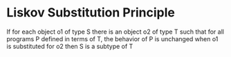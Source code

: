 # Liskov Substitution Principle

If for each object o1 of type S there is an object o2 of type T such that for all programs P defined in terms of
T, the behavior of P is unchanged when o1 is substituted for o2 then S is a subtype of T

